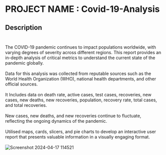 # PROJECT NAME : Covid-19-Analysis
## Description <br> <br>
The COVID-19 pandemic continues to impact populations worldwide, with varying degrees of severity across different regions. This report provides an in-depth analysis of critical metrics to understand the current state of the pandemic globally. <br> <br>
Data for this analysis was collected from reputable sources such as the World Health Organization (WHO), national health departments, and other official sources.<br> <br>
It Includes data on death rate, active cases, test cases, recoveries, new cases, new deaths, new recoveries, population, recovery rate, total cases, and total recoveries.<br> <br>
New cases, new deaths, and new recoveries continue to fluctuate, reflecting the ongoing dynamics of the pandemic.<br> <br>
Utilised maps, cards, slicers, and pie charts to develop an interactive user report that presents valuable information in a visually engaging format.<br> <br>
![Screenshot 2024-04-17 114521](https://github.com/DeepanshiGandhi15/Covid-19-Analysis/assets/158074219/a1d039aa-6ef8-4a72-bac5-3212abc188bf)
